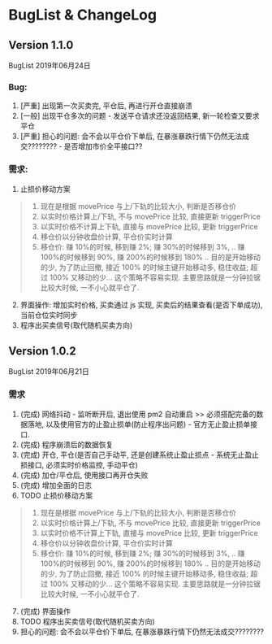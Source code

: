 # BugList & ChangeLog

## Version 1.1.0

BugList 2019年06月24日

### Bug:

1. [严重] 出现第一次买卖完, 平仓后, 再进行开仓直接崩溃
2. [一般] 出现平仓多次的问题 - 发送平仓请求还没返回结果, 新一轮检查又要求平仓
3. [严重] 担心的问题: 会不会以平仓价下单后, 在暴涨暴跌行情下仍然无法成交???????? - 是否增加市价全平接口??

### 需求:

1. 止损价移动方案

> 1. 现在是根据 movePrice 与上/下轨的比较大小, 判断是否移仓价
> 2. 以实时价格计算上/下轨, 不与 movePrice 比较, 直接更新 triggerPrice
> 3. 以实时价格不计算上下轨, 直接与 movePrice 比较, 更新 triggerPrice
> 4. 移仓价以分钟收盘价计算, 平仓价实时计算
> 5. 移仓价: 赚 10%的时候, 移到赚 2%; 赚 30%的时候移到 3%, ..  赚 100%的时候移到 90%, 赚 200%的时候移到 180% ..
     目的是开始移动的少, 为了防止回撤, 接近 100% 的时候主键开始移动多, 稳住收益; 超过 100% 又移动的少... 这个策略不容易实现.
     主要思路就是一分钟拉锯比较大时候, 一不小心就平仓了.

2. 界面操作: 增加实时价格, 买卖通过 js 实现, 买卖后的结果查看(是否下单成功), 当前仓位实时同步
3. 程序出买卖信号(取代随机买卖方向)



## Version 1.0.2

BugList 2019年06月21日

### 需求

1. (完成) 网络抖动 - 监听断开后, 退出使用 pm2 自动重启 >> 必须搭配完备的数据落地, 以及使用官方的止盈止损单(防止程序出问题) - 官方无止盈止损单接口.
2. (完成) 程序崩溃后的数据恢复
3. (完成) 开仓, 平仓(是否自己手动平, 还是创建系统止盈止损点 - 系统无止盈止损接口, 必须实时价格监控, 手动平仓)
4. (完成) 加仓/平仓后, 使用接口再开仓失败
5. (完成) 增加全面的日志
6. TODO 止损价移动方案

> 1. 现在是根据 movePrice 与上/下轨的比较大小, 判断是否移仓价
> 2. 以实时价格计算上/下轨, 不与 movePrice 比较, 直接更新 triggerPrice
> 3. 以实时价格不计算上下轨, 直接与 movePrice 比较, 更新 triggerPrice
> 4. 移仓价以分钟收盘价计算, 平仓价实时计算
> 5. 移仓价: 赚 10%的时候, 移到赚 2%; 赚 30%的时候移到 3%, ..  赚 100%的时候移到 90%, 赚 200%的时候移到 180% ..
     目的是开始移动的少, 为了防止回撤, 接近 100% 的时候主键开始移动多, 稳住收益; 超过 100% 又移动的少... 这个策略不容易实现.
     主要思路就是一分钟拉锯比较大时候, 一不小心就平仓了.

7. (完成) 界面操作
8. TODO 程序出买卖信号(取代随机买卖方向)
9. 担心的问题: 会不会以平仓价下单后, 在暴涨暴跌行情下仍然无法成交????????
